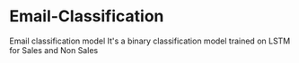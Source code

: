 # Email-Classification
Email classification model
It's a binary classification model trained on LSTM for Sales and Non Sales
